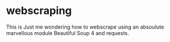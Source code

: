 # webscraping
This is Just me wondering how to webscrape using an absoulute marvellous module Beautiful Soup 4 and requests.
